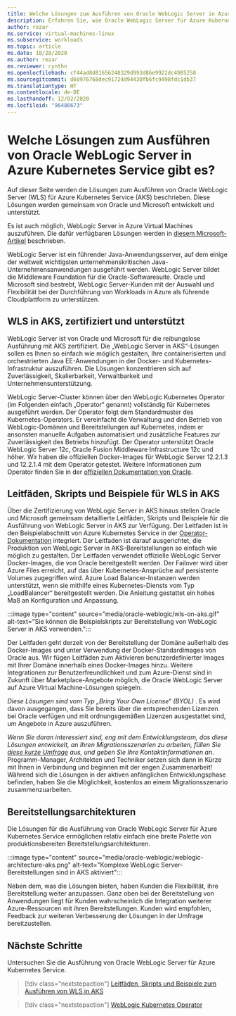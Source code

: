 ```yaml
---
title: Welche Lösungen zum Ausführen von Oracle WebLogic Server in Azure Kubernetes Service gibt es?
description: Erfahren Sie, wie Oracle WebLogic Server für Azure Kubernetes Service ausgeführt wird.
author: rezar
ms.service: virtual-machines-linux
ms.subservice: workloads
ms.topic: article
ms.date: 10/28/2020
ms.author: rezar
ms.reviewer: cynthn
ms.openlocfilehash: cf44ad8d81656248329d993d86e9922dc4985258
ms.sourcegitcommit: d60976768dec91724d94430fb6fc9498fdc1db37
ms.translationtype: HT
ms.contentlocale: de-DE
ms.lasthandoff: 12/02/2020
ms.locfileid: "96486673"
---
```

# <a name="what-are-solutions-for-running-oracle-weblogic-server-on-the-azure-kubernetes-service"></a>Welche Lösungen zum Ausführen von Oracle WebLogic Server in Azure Kubernetes Service gibt es?

Auf dieser Seite werden die Lösungen zum Ausführen von Oracle WebLogic Server (WLS) für Azure Kubernetes Service (AKS) beschrieben. Diese Lösungen werden gemeinsam von Oracle und Microsoft entwickelt und unterstützt.

Es ist auch möglich, WebLogic Server in Azure Virtual Machines auszuführen. Die dafür verfügbaren Lösungen werden in [diesem Microsoft-Artikel](./oracle-weblogic.md) beschrieben.

WebLogic Server ist ein führender Java-Anwendungsserver, auf dem einige der weltweit wichtigsten unternehmenskritischen Java-Unternehmensanwendungen ausgeführt werden. WebLogic Server bildet die Middleware Foundation für die Oracle-Softwaresuite. Oracle und Microsoft sind bestrebt, WebLogic Server-Kunden mit der Auswahl und Flexibilität bei der Durchführung von Workloads in Azure als führende Cloudplattform zu unterstützen.

## <a name="wls-on-aks-certified-and-supported"></a>WLS in AKS, zertifiziert und unterstützt
WebLogic Server ist von Oracle und Microsoft für die reibungslose Ausführung mit AKS zertifiziert. Die „WebLogic Server in AKS“-Lösungen sollen es Ihnen so einfach wie möglich gestalten, Ihre containerisierten und orchestrierten Java EE-Anwendungen in der Docker- und Kubernetes-Infrastruktur auszuführen. Die Lösungen konzentrieren sich auf Zuverlässigkeit, Skalierbarkeit, Verwaltbarkeit und Unternehmensunterstützung.

WebLogic Server-Cluster können über den WebLogic Kubernetes Operator (im Folgenden einfach „Operator“ genannt) vollständig für Kubernetes ausgeführt werden. Der Operator folgt dem Standardmuster des Kubernetes-Operators. Er vereinfacht die Verwaltung und den Betrieb von WebLogic-Domänen und Bereitstellungen auf Kubernetes, indem er ansonsten manuelle Aufgaben automatisiert und zusätzliche Features zur Zuverlässigkeit des Betriebs hinzufügt. Der Operator unterstützt Oracle WebLogic Server 12c, Oracle Fusion Middleware Infrastructure 12c und höher. Wir haben die offiziellen Docker-Images für WebLogic Server 12.2.1.3 und 12.2.1.4 mit dem Operator getestet. Weitere Informationen zum Operator finden Sie in der [offiziellen Dokumentation von Oracle](https://oracle.github.io/weblogic-kubernetes-operator/).

## <a name="guidance-scripts-and-samples-for-wls-on-aks"></a>Leitfäden, Skripts und Beispiele für WLS in AKS
Über die Zertifizierung von WebLogic Server in AKS hinaus stellen Oracle und Microsoft gemeinsam detaillierte Leitfäden, Skripts und Beispiele für die Ausführung von WebLogic Server in AKS zur Verfügung. Der Leitfaden ist in den Beispielabschnitt von Azure Kubernetes Service in der [Operator-Dokumentation](https://oracle.github.io/weblogic-kubernetes-operator/samples/simple/azure-kubernetes-service/) integriert. Der Leitfaden ist darauf ausgerichtet, die Produktion von WebLogic Server in AKS-Bereitstellungen so einfach wie möglich zu gestalten. Der Leitfaden verwendet offizielle WebLogic Server Docker-Images, die von Oracle bereitgestellt werden. Der Failover wird über Azure Files erreicht, auf das über Kubernetes-Ansprüche auf persistente Volumes zugegriffen wird. Azure Load Balancer-Instanzen werden unterstützt, wenn sie mithilfe eines Kubernetes-Diensts vom Typ „LoadBalancer“ bereitgestellt werden. Die Anleitung gestattet ein hohes Maß an Konfiguration und Anpassung.

:::image type="content" source="media/oracle-weblogic/wls-on-aks.gif" alt-text="Sie können die Beispielskripts zur Bereitstellung von WebLogic Server in AKS verwenden.":::

Der Leitfaden geht derzeit von der Bereitstellung der Domäne außerhalb des Docker-Images und unter Verwendung der Docker-Standardimages von Oracle aus. Wir fügen Leitfäden zum Aktivieren benutzerdefinierter Images mit Ihrer Domäne innerhalb eines Docker-Images hinzu. Weitere Integrationen zur Benutzerfreundlichkeit und zum Azure-Dienst sind in Zukunft über Marketplace-Angebote möglich, die Oracle WebLogic Server auf Azure Virtual Machine-Lösungen spiegeln.

_Diese Lösungen sind vom Typ „Bring Your Own License“ (BYOL)_ . Es wird davon ausgegangen, dass Sie bereits über die entsprechenden Lizenzen bei Oracle verfügen und mit ordnungsgemäßen Lizenzen ausgestattet sind, um Angebote in Azure auszuführen.

_Wenn Sie daran interessiert sind, eng mit dem Entwicklungsteam, das diese Lösungen entwickelt, an Ihren Migrationsszenarien zu arbeiten, füllen Sie [diese kurze Umfrage](https://aka.ms/wls-on-azure-survey) aus, und geben Sie Ihre Kontaktinformationen an_. Programm-Manager, Architekten und Techniker setzen sich dann in Kürze mit Ihnen in Verbindung und beginnen mit der engen Zusammenarbeit! Während sich die Lösungen in der aktiven anfänglichen Entwicklungsphase befinden, haben Sie die Möglichkeit, kostenlos an einem Migrationsszenario zusammenzuarbeiten.

## <a name="deployment-architectures"></a>Bereitstellungsarchitekturen

Die Lösungen für die Ausführung von Oracle WebLogic Server für Azure Kubernetes Service ermöglichen relativ einfach eine breite Palette von produktionsbereiten Bereitstellungsarchitekturen.

:::image type="content" source="media/oracle-weblogic/weblogic-architecture-aks.png" alt-text="Komplexe WebLogic Server-Bereitstellungen sind in AKS aktiviert":::

Neben dem, was die Lösungen bieten, haben Kunden die Flexibilität, ihre Bereitstellung weiter anzupassen. Ganz oben bei der Bereitstellung von Anwendungen liegt für Kunden wahrscheinlich die Integration weiterer Azure-Ressourcen mit ihren Bereitstellungen. Kunden wird empfohlen, Feedback zur weiteren Verbesserung der Lösungen in der Umfrage bereitzustellen.

## <a name="next-steps"></a>Nächste Schritte

Untersuchen Sie die Ausführung von Oracle WebLogic Server für Azure Kubernetes Service.

> [!div class="nextstepaction"]
> [Leitfäden, Skripts und Beispiele zum Ausführen von WLS in AKS](https://oracle.github.io/weblogic-kubernetes-operator/samples/simple/azure-kubernetes-service/)

> [!div class="nextstepaction"]
> [WebLogic Kubernetes Operator](https://oracle.github.io/weblogic-kubernetes-operator/)